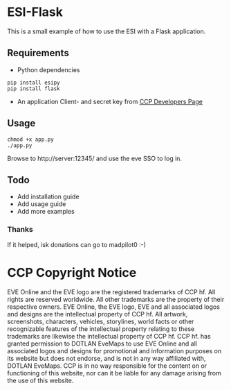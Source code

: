 # ESI-Flask
This is a small example of how to use the ESI with a Flask application. 

## Requirements
* Python dependencies
```
pip install esipy
pip install flask
```
* An application Client- and secret key from [CCP Developers Page](https://developers.eveonline.com/applications)

## Usage
```
chmod +x app.py
./app.py
```
Browse to http://server:12345/ and use the eve SSO to log in. 

## Todo
* Add installation guide
* Add usage guide
* Add more examples

### Thanks
If it helped, isk donations can go to madpilot0 :-)

# CCP Copyright Notice
EVE Online and the EVE logo are the registered trademarks of CCP hf. All rights are reserved worldwide. All other trademarks are the property of their respective owners. EVE Online, the EVE logo, EVE and all associated logos and designs are the intellectual property of CCP hf. All artwork, screenshots, characters, vehicles, storylines, world facts or other recognizable features of the intellectual property relating to these trademarks are likewise the intellectual property of CCP hf. CCP hf. has granted permission to DOTLAN EveMaps to use EVE Online and all associated logos and designs for promotional and information purposes on its website but does not endorse, and is not in any way affiliated with, DOTLAN EveMaps. CCP is in no way responsible for the content on or functioning of this website, nor can it be liable for any damage arising from the use of this website.